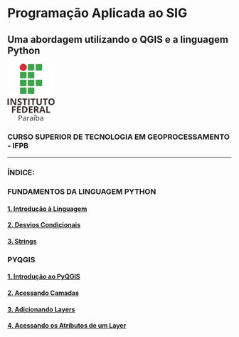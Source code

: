# Programação Aplicada ao SIG

## Uma abordagem utilizando o QGIS e a linguagem Python

![ifpb](.pastes/ifpb.png)

### CURSO SUPERIOR DE TECNOLOGIA EM GEOPROCESSAMENTO - IFPB

<hr/>

### ÍNDICE:

### FUNDAMENTOS DA LINGUAGEM PYTHON

#### [1. Introdução à Linguagem][a]
#### [2. Desvios Condicionais][b]
#### [3. Strings][c]

### PYQGIS

#### [1. Introdução ao PyQGIS][1]
#### [2. Acessando Camadas][2]
#### [3. Adicionando Layers][3]
#### [4. Acessando os Atributos de um Layer][4]


[a]:1-introducao-a-linguagem.md
[b]:2-desvios-condicionais.md
[c]:3-strings.md

[1]:1-introducao-ao-pyqgis.md
[2]:2-acessando-camadas.md
[3]:3-adicionando-layers.md
[4]:4-acessando-os-atributos-de-um-layer.md




